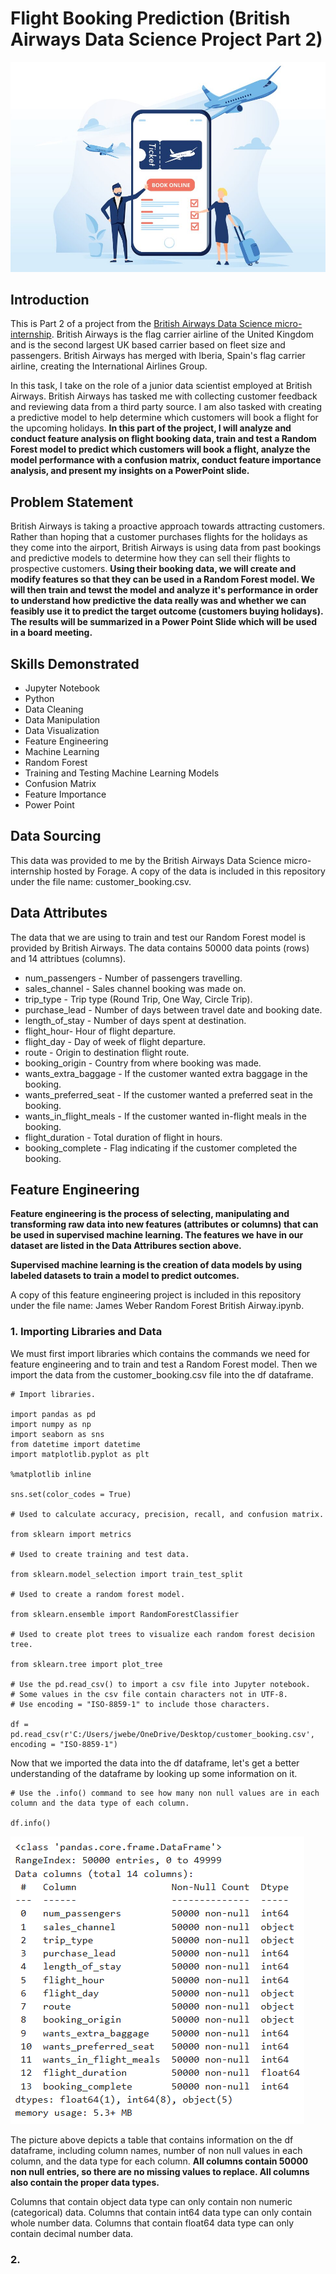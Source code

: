 # Flight Booking Prediction (British Airways Data Science Project Part 2)
![Introductory Picture](Booking_Prediction.png)
## Introduction
This is Part 2 of a project from the [British Airways Data Science micro-internship](https://www.theforage.com/simulations/british-airways/data-science-yqoz). British Airways is the flag carrier airline of the United Kingdom and is the second largest UK based carrier based on fleet size and passengers. British Airways has merged with Iberia, Spain's flag carrier airline, creating the International Airlines Group.

In this task, I take on the role of a junior data scientist employed at British Airways. British Airways has tasked me with collecting customer feedback and reviewing data from a third party source. I am also tasked with creating a predictive model to help determine which customers will book a flight for the upcoming holidays. **In this part of the project, I will analyze and conduct feature analysis on flight booking data, train and test a Random Forest model to predict which customers will book a flight, analyze the model performance with a confusion matrix, conduct feature importance analysis, and present my insights on a PowerPoint slide.**

## Problem Statement
British Airways is taking a proactive approach towards attracting customers. Rather than hoping that a customer purchases flights for the holidays as they come into the airport, British Airways is using data from past bookings and predictive models to determine how they can sell their flights to prospective customers. **Using their booking data, we will create and modify features so that they can be used in a Random Forest model. We will then train and tewst the model and analyze it's performance in order to understand how predictive the data really was and whether we can feasibly use it to predict the target outcome (customers buying holidays). The results will be summarized in a Power Point Slide which will be used in a board meeting.**

## Skills Demonstrated
* Jupyter Notebook
* Python
* Data Cleaning
* Data Manipulation
* Data Visualization
* Feature Engineering
* Machine Learning
* Random Forest
* Training and Testing Machine Learning Models
* Confusion Matrix
* Feature Importance
* Power Point

## Data Sourcing
This data was provided to me by the British Airways Data Science micro-internship hosted by Forage. A copy of the data is included in this repository under the file name: customer_booking.csv.

## Data Attributes
The data that we are using to train and test our Random Forest model is provided by British Airways. The data contains 50000 data points (rows) and 14 attribtues (columns).
* num_passengers - Number of passengers travelling.
* sales_channel - Sales channel booking was made on.
* trip_type - Trip type (Round Trip, One Way, Circle Trip).
* purchase_lead - Number of days between travel date and booking date.
* length_of_stay - Number of days spent at destination.
* flight_hour- Hour of flight departure.
* flight_day - Day of week of flight departure.
* route - Origin to destination flight route.
* booking_origin - Country from where booking was made.
* wants_extra_baggage - If the customer wanted extra baggage in the booking.
* wants_preferred_seat - If the customer wanted a preferred seat in the booking.
* wants_in_flight_meals - If the customer wanted in-flight meals in the booking.
* flight_duration - Total duration of flight in hours.
* booking_complete - Flag indicating if the customer completed the booking.

## Feature Engineering
**Feature engineering is the process of selecting, manipulating and transforming raw data into new features (attributes or columns) that can be used in supervised machine learning. The features we have in our dataset are listed in the Data Attribures section above.**

**Supervised machine learning is the creation of data models by using labeled datasets to train a model to predict outcomes.**

A copy of this feature engineering project is included in this repository under the file name: James Weber Random Forest British Airway.ipynb.

### 1. Importing Libraries and Data
We must first import libraries which contains the commands we need for feature engineering and to train and test a Random Forest model.
Then we import the data from the customer_booking.csv file into the df dataframe.
```
# Import libraries.

import pandas as pd
import numpy as np
import seaborn as sns
from datetime import datetime
import matplotlib.pyplot as plt

%matplotlib inline

sns.set(color_codes = True)

# Used to calculate accuracy, precision, recall, and confusion matrix.

from sklearn import metrics

# Used to create training and test data.

from sklearn.model_selection import train_test_split

# Used to create a random forest model.

from sklearn.ensemble import RandomForestClassifier

# Used to create plot trees to visualize each random forest decision tree.

from sklearn.tree import plot_tree

# Use the pd.read_csv() to import a csv file into Jupyter notebook.
# Some values in the csv file contain characters not in UTF-8.
# Use encoding = "ISO-8859-1" to include those characters.

df = pd.read_csv(r'C:/Users/jwebe/OneDrive/Desktop/customer_booking.csv', encoding = "ISO-8859-1")
```
Now that we imported the data into the df dataframe, let's get a better understanding of the dataframe by looking up some information on it.
```
# Use the .info() command to see how many non null values are in each column and the data type of each column.

df.info()
```
![Summary of Information on df Dataframe](Dataframe_Info.png)

The picture above depicts a table that contains information on the df dataframe, including column names, number of non null values in each column, and the data type for each column. **All columns contain 50000 non null entries, so there are no missing values to replace. All columns also contain the proper data types.**

Columns that contain object data type can only contain non numeric (categorical) data. Columns that contain int64 data type can only contain whole number data. Columns that contain float64 data type can only contain decimal number data.

### 2. 



